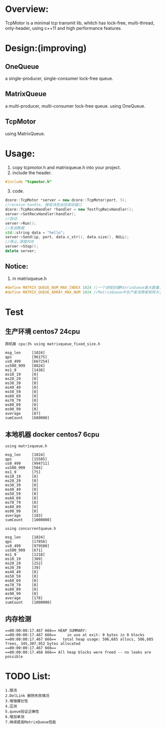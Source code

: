 # Overview:
TcpMotor is a minimal tcp transmit lib, whitch has lock-free, multi-thread, only-header, using c++11 and high performance features.
# Design:(improving)
## OneQueue
a single-producer, single-consumer lock-free queue.
## MatrixQueue
a multi-producer, multi-consumer lock-free queue. using OneQueue.
## TcpMotor
using MatrixQueue.
# Usage:
1. copy tcpmotor.h and matrixqueue.h into your project.
2. include the header.
```cpp
#include "tcpmotor.h"
```
3. code.
```cpp
dcore::TcpMotor *server = new dcore::TcpMotor(port, 5);
//receive handle, 接收消息会回调该接口
dcore::TcpRecvHandler *handler = new TestTcpRecvHandler();
server->SetRecvHandler(handler);
//启动
server->Run();
//发送数据
std::string data = "hello";
server->Send(ip, port, data.c_str(), data.size(), NULL);
//停止,清理内存
server->Stop();
delete server;
```
## Notice:
1. in matrixqueue.h
```cpp
#define MATRIX_QUEUE_NUM_MAX_INDEX 1024 //一个进程创建MatrixQueue最大数量，注意要设置足够大，避免越界
#define MATRIX_QUEUE_ARRAY_MAX_NUM 1024 //MatrixQueue中生产者消费者矩阵大小，注意要设置足够大，避免越界
```
# Test
## 生产环境 centos7 24cpu
	跨机房 cpu:3% using matrixqueue_fixed_size.h

	msg_len     [1024]
	qps         [96175]
	us0_499     [667254]
	us500_999   [8824]
	ms1_9       [1438]
	ms10_19     [0]
	ms20_29     [0]
	ms30_39     [0]
	ms40_49     [0]
	ms50_59     [0]
	ms60_69     [0]
	ms70_79     [0]
	ms80_89     [0]
	ms90_99     [0]
	average     [87]
	sumCount    [680000]

## 本地机器 docker centos7 6cpu
	using matrixqueue.h

	msg_len     [1024]
	qps         [15585]
	us0_499     [994711]
	us500_999   [504]
	ms1_9       [75]
	ms10_19     [0]
	ms20_29     [0]
	ms30_39     [0]
	ms40_49     [0]
	ms50_59     [0]
	ms60_69     [0]
	ms70_79     [0]
	ms80_89     [0]
	ms90_99     [0]
	average     [183]
	sumCount    [1000000]

	using concurrentqueue.h

	msg_len     [1024]
	qps         [17856]
	us0_499     [979580]
	us500_999   [671]
	ms1_9       [1218]
	ms10_19     [309]
	ms20_29     [252]
	ms30_39     [39]
	ms40_49     [0]
	ms50_59     [0]
	ms60_69     [0]
	ms70_79     [0]
	ms80_89     [0]
	ms90_99     [0]
	average     [178]
	sumCount    [1000000]
## 内存检测

	==00:00:00:17.467 666== HEAP SUMMARY:
	==00:00:00:17.467 666==     in use at exit: 0 bytes in 0 blocks
	==00:00:00:17.467 666==   total heap usage: 506,685 allocs, 506,685 frees, 345,307,952 bytes allocated
	==00:00:00:17.467 666== 
	==00:00:00:17.468 666== All heap blocks were freed -- no leaks are possible

# TODO List:
	1.限流
	2.DelLink 删除失败情况
	3.增强健壮性
	4.压测
	5.queue验证正确性
	6.增加单测
	7.继续提高MatrixQueue性能